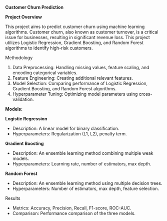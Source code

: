 **Customer Churn Prediction**

**Project Overview**

This project aims to predict customer churn using machine learning algorithms. Customer churn, also known as customer turnover, is a critical issue for businesses, resulting in significant revenue loss. This project utilizes Logistic Regression, Gradient Boosting, and Random Forest algorithms to identify high-risk customers.

Methodology

1. Data Preprocessing: Handling missing values, feature scaling, and encoding categorical variables.
2. Feature Engineering: Creating additional relevant features.
3. Model Selection: Comparing performance of Logistic Regression, Gradient Boosting, and Random Forest algorithms.
4. Hyperparameter Tuning: Optimizing model parameters using cross-validation.

**Models:**

**Logistic Regression**

- Description: A linear model for binary classification.
- Hyperparameters: Regularization (L1, L2), penalty term.

**Gradient Boosting**

- Description: An ensemble learning method combining multiple weak models.
- Hyperparameters: Learning rate, number of estimators, max depth.

**Random Forest**

- Description: An ensemble learning method using multiple decision trees.
- Hyperparameters: Number of estimators, max depth, feature selection.

Results

- Metrics: Accuracy, Precision, Recall, F1-score, ROC-AUC.
- Comparison: Performance comparison of the three models.

